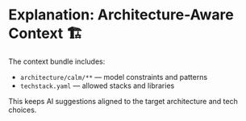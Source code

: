 # Explanation: Architecture-Aware Context 🏗️

The context bundle includes:
- `architecture/calm/**` — model constraints and patterns
- `techstack.yaml` — allowed stacks and libraries

This keeps AI suggestions aligned to the target architecture and tech choices.
